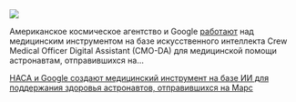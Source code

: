 <!--2025-08-09 09:57:05-->
<div class="yb">
  <div class="rss habr"><img src="https://habrastorage.org/webt/gk/ak/gd/gkakgdkrlbvigvfurx6ygel7qoy.jpeg" /><p>Американское космическое агентство и Google <a href="https://techcrunch.com/2025/08/08/nasa-and-google-are-building-an-ai-medical-assistant-to-keep-mars-bound-astronauts-healthy/" rel="noopener noreferrer nofollow">работают</a> над медицинским инструментом на базе искусственного интеллекта Crew Medical Officer Digital Assistant (CMO-DA) для медицинской помощи астронавтам, отправившихся на... <p class="titl"><a href="https://habr.com/ru/news/935594/?utm_source=habrahabr&utm_medium=rss&utm_campaign=935594">НАСА и Google создают медицинский инструмент на базе ИИ для поддержания здоровья астронавтов, отправившихся на Марс</a></p></div>
</div>
